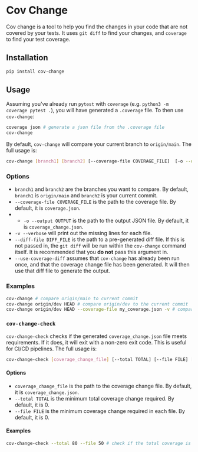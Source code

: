 # Cov Change
Cov change is a tool to help you find the changes in your code that are not covered by your tests. It uses `git diff` to find your changes, and `coverage` to find your test coverage.

## Installation
```bash
pip install cov-change
```

## Usage
Assuming you've already run `pytest` with `coverage` (e.g. `python3 -m coverage pytest .`), you will have generated a `.coverage` file. To then use `cov-change`:

```bash
coverage json # generate a json file from the .coverage file
cov-change
```
By default, `cov-change` will compare your current branch to `origin/main`. The full usage is:

```bash
cov-change [branch1] [branch2] [--coverage-file COVERAGE_FILE]  [-o --output OUTPUT] [-v --verbose] [--diff-file DIFF_FILE] [--use-coverage-diff] [-h --help]
```

### Options
- `branch1` and `branch2` are the branches you want to compare. By default, `branch1` is `origin/main` and `branch2` is your current commit.
- `--coverage-file COVERAGE_FILE` is the path to the coverage file. By default, it is `coverage.json`.
- - `-o --output OUTPUT` is the path to the output JSON file. By default, it is `coverage_change.json`.
- `-v --verbose` will print out the missing lines for each file.
- `--diff-file DIFF_FILE` is the path to a pre-generated diff file. If this is not passed in, the `git diff` will be run within the `cov-change` command itself. It is recommended that you **do not** pass this argument in.
- `--use-coverage-diff` assumes that `cov-change` has already been run once, and that the coverage change file has been generated. It will then use that diff file to generate the output.

### Examples
```bash
cov-change # compare origin/main to current commit
cov-change origin/dev HEAD # compare origin/dev to the current commit
cov-change origin/dev HEAD --coverage-file my_coverage.json -v # compare origin/dev to the current commit, using my_coverage.json as the coverage file and printing out the missing lines
```

### `cov-change-check`
`cov-change-check` checks if the generated `coverage_change.json` file meets requirements. If it does, it will exit with a non-zero exit code. This is useful for CI/CD pipelines. The full usage is:
```bash
cov-change-check [coverage_change_file] [--total TOTAL] [--file FILE] [-h --help]
```

#### Options
- `coverage_change_file` is the path to the coverage change file. By default, it is `coverage_change.json`.
- `--total TOTAL` is the minimum total coverage change required. By default, it is 0.
- `--file FILE` is the minimum coverage change required in each file. By default, it is 0.

#### Examples
```bash
cov-change-check --total 80 --file 50 # check if the total coverage is at least 80%, and if each file has at least 50% coverage
```
